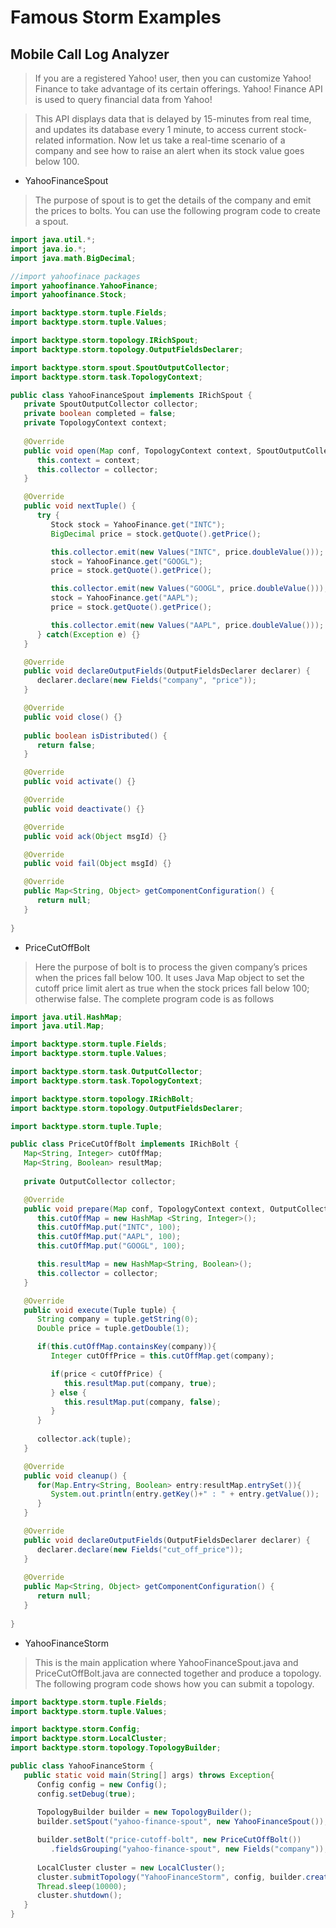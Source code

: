 # Famous Storm Examples

## Mobile Call Log Analyzer

> If you are a registered Yahoo! user, then you can customize Yahoo! Finance to take 
> advantage of its certain offerings. Yahoo! Finance API is used to query financial data
> from Yahoo!

> This API displays data that is delayed by 15-minutes from real time, and updates its 
> database every 1 minute, to access current stock-related information. Now let us take
> a real-time scenario of a company and see how to raise an alert when its stock value 
> goes below 100.

* YahooFinanceSpout

> The purpose of spout is to get the details of the company and emit the prices to 
> bolts. You can use the following program code to create a spout.

```java
import java.util.*;
import java.io.*;
import java.math.BigDecimal;

//import yahoofinace packages
import yahoofinance.YahooFinance;
import yahoofinance.Stock;

import backtype.storm.tuple.Fields;
import backtype.storm.tuple.Values;

import backtype.storm.topology.IRichSpout;
import backtype.storm.topology.OutputFieldsDeclarer;

import backtype.storm.spout.SpoutOutputCollector;
import backtype.storm.task.TopologyContext;

public class YahooFinanceSpout implements IRichSpout {
   private SpoutOutputCollector collector;
   private boolean completed = false;
   private TopologyContext context;
	
   @Override
   public void open(Map conf, TopologyContext context, SpoutOutputCollector collector){
      this.context = context;
      this.collector = collector;
   }

   @Override
   public void nextTuple() {
      try {
         Stock stock = YahooFinance.get("INTC");
         BigDecimal price = stock.getQuote().getPrice();

         this.collector.emit(new Values("INTC", price.doubleValue()));
         stock = YahooFinance.get("GOOGL");
         price = stock.getQuote().getPrice();

         this.collector.emit(new Values("GOOGL", price.doubleValue()));
         stock = YahooFinance.get("AAPL");
         price = stock.getQuote().getPrice();

         this.collector.emit(new Values("AAPL", price.doubleValue()));
      } catch(Exception e) {}
   }

   @Override
   public void declareOutputFields(OutputFieldsDeclarer declarer) {
      declarer.declare(new Fields("company", "price"));
   }

   @Override
   public void close() {}
	
   public boolean isDistributed() {
      return false;
   }

   @Override
   public void activate() {}

   @Override
   public void deactivate() {}

   @Override
   public void ack(Object msgId) {}

   @Override
   public void fail(Object msgId) {}

   @Override
   public Map<String, Object> getComponentConfiguration() {
      return null;
   }
	
}
```

* PriceCutOffBolt

> Here the purpose of bolt is to process the given company’s prices when the prices fall 
> below 100. It uses Java Map object to set the cutoff price limit alert as true when
> the stock prices fall below 100; otherwise false. The complete program code is as 
> follows

```java
import java.util.HashMap;
import java.util.Map;

import backtype.storm.tuple.Fields;
import backtype.storm.tuple.Values;

import backtype.storm.task.OutputCollector;
import backtype.storm.task.TopologyContext;

import backtype.storm.topology.IRichBolt;
import backtype.storm.topology.OutputFieldsDeclarer;

import backtype.storm.tuple.Tuple;

public class PriceCutOffBolt implements IRichBolt {
   Map<String, Integer> cutOffMap;
   Map<String, Boolean> resultMap;
	
   private OutputCollector collector;

   @Override
   public void prepare(Map conf, TopologyContext context, OutputCollector collector) {
      this.cutOffMap = new HashMap <String, Integer>();
      this.cutOffMap.put("INTC", 100);
      this.cutOffMap.put("AAPL", 100);
      this.cutOffMap.put("GOOGL", 100);

      this.resultMap = new HashMap<String, Boolean>();
      this.collector = collector;
   }

   @Override
   public void execute(Tuple tuple) {
      String company = tuple.getString(0);
      Double price = tuple.getDouble(1);

      if(this.cutOffMap.containsKey(company)){
         Integer cutOffPrice = this.cutOffMap.get(company);

         if(price < cutOffPrice) {
            this.resultMap.put(company, true);
         } else {
            this.resultMap.put(company, false);
         }
      }
		
      collector.ack(tuple);
   }

   @Override
   public void cleanup() {
      for(Map.Entry<String, Boolean> entry:resultMap.entrySet()){
         System.out.println(entry.getKey()+" : " + entry.getValue());
      }
   }

   @Override
   public void declareOutputFields(OutputFieldsDeclarer declarer) {
      declarer.declare(new Fields("cut_off_price"));
   }
	
   @Override
   public Map<String, Object> getComponentConfiguration() {
      return null;
   }
	
}
```

* YahooFinanceStorm

> This is the main application where YahooFinanceSpout.java and PriceCutOffBolt.java are 
> connected together and produce a topology. The following program code shows how you 
> can submit a topology.

```java
import backtype.storm.tuple.Fields;
import backtype.storm.tuple.Values;

import backtype.storm.Config;
import backtype.storm.LocalCluster;
import backtype.storm.topology.TopologyBuilder;

public class YahooFinanceStorm {
   public static void main(String[] args) throws Exception{
      Config config = new Config();
      config.setDebug(true);
		
      TopologyBuilder builder = new TopologyBuilder();
      builder.setSpout("yahoo-finance-spout", new YahooFinanceSpout());

      builder.setBolt("price-cutoff-bolt", new PriceCutOffBolt())
         .fieldsGrouping("yahoo-finance-spout", new Fields("company"));
			
      LocalCluster cluster = new LocalCluster();
      cluster.submitTopology("YahooFinanceStorm", config, builder.createTopology());
      Thread.sleep(10000);
      cluster.shutdown();
   }
}
```